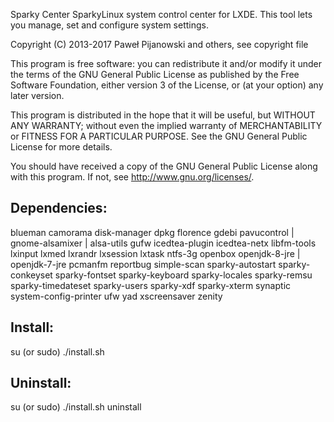 Sparky Center
SparkyLinux system control center for LXDE. This tool lets you manage, set and configure system settings.

Copyright (C) 2013-2017 Paweł Pijanowski and others, see copyright file

This program is free software: you can redistribute it and/or modify
it under the terms of the GNU General Public License as published by
the Free Software Foundation, either version 3 of the License, or
(at your option) any later version.

This program is distributed in the hope that it will be useful,
but WITHOUT ANY WARRANTY; without even the implied warranty of
MERCHANTABILITY or FITNESS FOR A PARTICULAR PURPOSE.  See the
GNU General Public License for more details.

You should have received a copy of the GNU General Public License
along with this program.  If not, see <http://www.gnu.org/licenses/>.

Dependencies:
-------------
blueman
camorama
disk-manager
dpkg
florence
gdebi
pavucontrol | gnome-alsamixer | alsa-utils
gufw
icedtea-plugin
icedtea-netx
libfm-tools
lxinput
lxmed
lxrandr
lxsession
lxtask
ntfs-3g
openbox
openjdk-8-jre | openjdk-7-jre
pcmanfm
reportbug
simple-scan
sparky-autostart
sparky-conkeyset
sparky-fontset
sparky-keyboard
sparky-locales
sparky-remsu
sparky-timedateset
sparky-users
sparky-xdf
sparky-xterm
synaptic
system-config-printer
ufw
yad
xscreensaver
zenity

Install:
-------------
su (or sudo) 
./install.sh

Uninstall:
-------------
su (or sudo)
./install.sh uninstall
